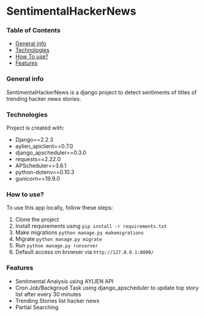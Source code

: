 # SentimentalHackerNews

### Table of Contents
* [General info](#general-info)
* [Technologies](#technologies)
* [How To use?](#how-to-use?)
* [Features](#features)

### General info
SentimentalHackerNews is a django project to detect sentiments of titles of trending hacker news stories.

### Technologies
Project is created with:
* Django==2.2.3
* aylien_apiclient==0.7.0
* django_apscheduler==0.3.0
* requests==2.22.0
* APScheduler==3.6.1
* python-dotenv==0.10.3
* gunicorn==19.9.0

### How to use?
To use this app locally, follow these steps:
1. Clone the project
2. Install requirements using `pip install -r requirements.txt`
3. Make migrations ` python manage.py makemigrations `
4. Migrate `python manage.py migrate `
5. Run `python manage.py runserver`
6. Default access on browser via `http://127.0.0.1:8000/`

### Features
* Sentimental Analysis using AYLIEN API
* Cron Job/Backgroud Task using django_apscheduler to update top story list after every 30 minutes
* Trending Stories list hacker news
* Partial Searching

